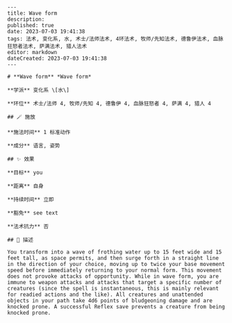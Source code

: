 
    ---
    title: Wave form
    description: 
    published: true
    date: 2023-07-03 19:41:38
    tags: 法术, 变化系, 水, 术士/法师法术, 4环法术, 牧师/先知法术, 德鲁伊法术, 血脉狂怒者法术, 萨满法术, 猎人法术
    editor: markdown
    dateCreated: 2023-07-03 19:41:38
    ---

    # **Wave form** *Wave form*

    **学派** 变化系 \[水\] 

    **环位** 术士/法师 4, 牧师/先知 4, 德鲁伊 4, 血脉狂怒者 4, 萨满 4, 猎人 4

    ## 🪄 施放

    **施法时间** 1 标准动作

    **成分** 语言, 姿势

    ## ✨ 效果 

    **目标** you 

    **距离** 自身  

    **持续时间** 立即 

    **豁免** see text

    **法术抗力** 否

    ## 📖 描述

    You transform into a wave of frothing water up to 15 feet wide and 15 feet tall, as space permits, and then surge forth in a straight line in the direction of your choice, moving up to twice your base movement speed before immediately returning to your normal form. This movement does not provoke attacks of opportunity. While in wave form, you are immune to weapon attacks and attacks that target a specific number of creatures (since the spell is instantaneous, this is mainly relevant for readied actions and the like). All creatures and unattended objects in your path take 4d6 points of bludgeoning damage and are knocked prone. A successful Reflex save prevents a creature from being knocked prone.
    